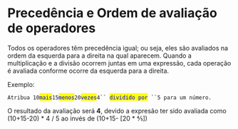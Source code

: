 # Precedência e Ordem de avaliação de operadores

Todos os operadores têm precedência igual; ou seja, eles são avaliados na ordem da esquerda para a direita na qual aparecem. Quando a multiplicação e a divisão ocorrem juntas em uma expressão, cada operação é avaliada conforme ocorre da esquerda para a direita.

Exemplo:

`Atribua 10`<mark style="color:blue;">`mais`</mark>`15`<mark style="color:blue;">`menos`</mark>`20`<mark style="color:blue;">`vezes`</mark>`4`` `<mark style="color:blue;">`dividido por`</mark>` ``5 para um número.`

O resultado da avaliação será **4**, devido a expresão ter sido avaliada como (10+15-20) \* 4 / 5 ao invés de (10+15- \[20 \* ⅘])





